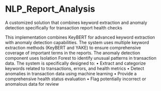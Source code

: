 # NLP_Report_Analysis
A  customized solution that combines keyword extraction and anomaly detection specifically for transaction report health checks

This implementation combines KeyBERT for advanced keyword extraction with anomaly detection capabilities. The system uses multiple keyword extraction methods (KeyBERT and YAKE) to ensure comprehensive coverage of important terms in the reports. The anomaly detection component uses Isolation Forest to identify unusual patterns in transaction data.
The system is specifically designed to:
	•	Extract and categorize keywords related to transactions, errors, and health metrics
	•	Detect anomalies in transaction data using machine learning
	•	Provide a comprehensive health status evaluation
	•	Flag potentially incorrect or anomalous data for review
